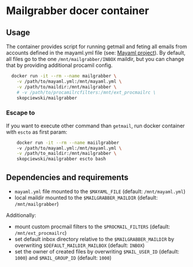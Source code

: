 # Mailgrabber docer container

## Usage

The container provides script for running getmail and feting all emails from accounts defined in the mayaml.yml file (see: [Mayaml project][mayaml_url]). 
By default, all files go to the one `/mnt/mailgrabber/INBOX` maildir, but you can change that by providing additional procamil config.

```bash
  docker run -it --rm --name mailgrabber \
    -v /path/to/mayaml.yml:/mnt/mayaml.yml \
    -v /path/to/maildir:/mnt/mailgrabber \
    # -v /path/to/procamilrcfilters:/mnt/ext_procmailrc \
    skopciewski/mailgrabber
```

### Escape to

If you want to execute other command than `getmail`, run docker container with `escto` as first param:

```bash
    docker run -it --rm --name maiilgrabber 
    -v /path/to/mayaml.yml:/mnt/mayaml.yml \
    -v /path/to_maildir:/mnt/mailgrabber \
    skopciewski/mailgrabber escto bash
```

## Dependencies and requirements

* `mayaml.yml` file mounted to the `$MAYAML_FILE` (default: `/mnt/mayaml.yml`)
* local maildir mounted to the `$MAILGRABBER_MAILDIR` (default: `/mnt/mailgrabber`)

Additionally:

* mount custom procmail filters to the `$PROCMAIL_FILTERS` (default: `/mnt/ext_procmailrc`)
* set default inbox directory relative to the `$MAILGRABBER_MAILDIR` by overwriting `$DEFAULT_MAILDIR_MAILBOX` (default: `INBOX`)
* set the owner of created files by overwriting `$MAIL_USER_ID` (default: `1000`) and `$MAIL_GROUP_ID` (default: `1000`)

[mayaml_url]: https://github.com/skopciewski/mayaml
